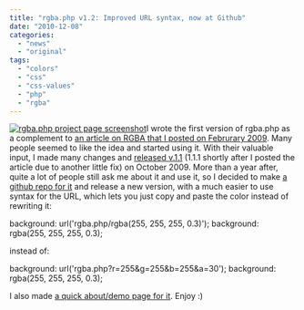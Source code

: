 ```yaml
---
title: "rgba.php v1.2: Improved URL syntax, now at Github"
date: "2010-12-08"
categories:
  - "news"
  - "original"
tags:
  - "colors"
  - "css"
  - "css-values"
  - "php"
  - "rgba"
---
```


[![](images/Screen-shot-2011-11-15-at-15.19.14--300x187.png "rgba.php project page screenshot")](images/Screen-shot-2011-11-15-at-15.19.14-.png)I wrote the first version of rgba.php as a complement to [an article on RGBA that I posted on Februrary 2009](http://lea.verou.me/2009/02/bulletproof-cross-browser-rgba-backgrounds/). Many people seemed to like the idea and started using it. With their valuable input, I made many changes and [released v.1.1](http://lea.verou.me/2009/10/new-version-of-rgba-php-is-out/) (1.1.1 shortly after I posted the article due to another little fix) on October 2009. More than a year after, quite a lot of people still ask me about it and use it, so I decided to make [a github repo for it](https://github.com/LeaVerou/rgba.php) and release a new version, with a much easier to use syntax for the URL, which lets you just copy and paste the color instead of rewriting it:

background: url('rgba.php/rgba(255, 255, 255, 0.3)');
background: rgba(255, 255, 255, 0.3);

instead of:

background: url('rgba.php?r=255&g=255&b=255&a=30');
background: rgba(255, 255, 255, 0.3);

I also made [a quick about/demo page for it](http://lea.verou.me/rgba.php/). Enjoy :)
